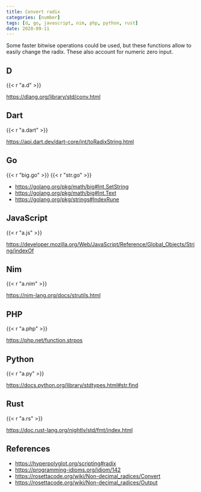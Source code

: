 ```yaml
---
title: Convert radix
categories: [number]
tags: [d, go, javascript, nim, php, python, rust]
date: 2020-09-11
---
```


Some faster bitwise operations could be used, but these functions allow to
easily change the radix. These also account for numeric zero input.

## D

{{< r "a.d" >}}

<https://dlang.org/library/std/conv.html>

## Dart

{{< r "a.dart" >}}

<https://api.dart.dev/dart-core/int/toRadixString.html>

## Go

{{< r "big.go" >}}
{{< r "str.go" >}}

- <https://golang.org/pkg/math/big#Int.SetString>
- <https://golang.org/pkg/math/big#Int.Text>
- <https://golang.org/pkg/strings#IndexRune>

## JavaScript

{{< r "a.js" >}}

<https://developer.mozilla.org/Web/JavaScript/Reference/Global_Objects/String/indexOf>

## Nim

{{< r "a.nim" >}}

<https://nim-lang.org/docs/strutils.html>

## PHP

{{< r "a.php" >}}

<https://php.net/function.strpos>

## Python

{{< r "a.py" >}}

<https://docs.python.org/library/stdtypes.html#str.find>

## Rust

{{< r "a.rs" >}}

<https://doc.rust-lang.org/nightly/std/fmt/index.html>

## References

- <https://hyperpolyglot.org/scripting#radix>
- <https://programming-idioms.org/idiom/142>
- <https://rosettacode.org/wiki/Non-decimal_radices/Convert>
- <https://rosettacode.org/wiki/Non-decimal_radices/Output>
